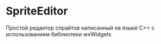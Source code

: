 # SpriteEditor
Простой редактор спрайтов написанный на языке C++ с использованием библиотеки wxWidgets
